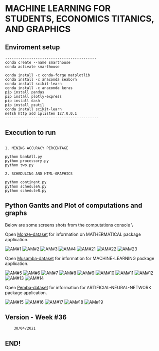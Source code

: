 #   MACHINE LEARNING FOR STUDENTS, ECONOMICS TITANICS, AND GRAPHICS 

## Enviroment setup

```
------------------------------------------
conda create --name smarthouse  
conda activate smarthouse 

conda install -c conda-forge matplotlib
conda install -c anaconda seaborn
conda install scikit-learn
conda install -c anaconda keras 
pip install pandas
pip install plotly-express
pip install dash
pip install psutil
conda install scikit-learn
netsh http add iplisten 127.0.0.1
-------------------------------------------

```

## Execution to run
```

1. MINING ACCURACY PERCENTAGE 

python bankAll.py
python processory.py
python two.py

2. SCHEDULING AND HTML-GRAPHICS

python continent.py
python scheduleA.py
python scheduleB.py

```

## Python Gantts and Plot of computations and graphs

Below are some screens shots from the computations console \

Open [Monze-dataset](https://realpython.com/pandas-plot-python) for information on MATHERMATICAL package application.

![ AM#1 ](https://github.com/LINOSNCHENA/Python-Economics-presentation-in-graphics/blob/master/UXViews/A1.png)
![ AM#2 ](https://github.com/LINOSNCHENA/Python-Economics-presentation-in-graphics/blob/master/UXViews/A2.png)
![ AM#3 ](https://github.com/LINOSNCHENA/Python-Economics-presentation-in-graphics/blob/master/UXViews/A3.png)
![ AM#4 ](https://github.com/LINOSNCHENA/Python-Economics-presentation-in-graphics/blob/master/UXViews/A4.png)
![ AM#21 ](https://github.com/LINOSNCHENA/Python-Economics-presentation-in-graphics/blob/master/UXViews/COntinent.png)
![ AM#22 ](https://github.com/LINOSNCHENA/Python-Economics-presentation-in-graphics/blob/master/UXViews/scheduleA.png)
![ AM#23 ](https://github.com/LINOSNCHENA/Python-Economics-presentation-in-graphics/blob/master/UXViews/scheduleB.png)

Open [Musamba-dataset](https://vscode-westeu.azurewebsites.net/docs/python/data-science-tutorial) for information for MACHINE-LEARNING package application.

![ AM#5 ](https://github.com/LINOSNCHENA/Python-Economics-presentation-in-graphics/blob/master/UXViews/S1.png)
![ AM#6 ](https://github.com/LINOSNCHENA/Python-Economics-presentation-in-graphics/blob/master/UXViews/S2.png)
![ AM#7 ](https://github.com/LINOSNCHENA/Python-Economics-presentation-in-graphics/blob/master/UXViews/S3.png)
![ AM#8 ](https://github.com/LINOSNCHENA/Python-Economics-presentation-in-graphics/blob/master/UXViews/S4.png)
![ AM#9 ](https://github.com/LINOSNCHENA/Python-Economics-presentation-in-graphics/blob/master/UXViews/S5.png)
![ AM#10 ](https://github.com/LINOSNCHENA/Python-Economics-presentation-in-graphics/blob/master/UXViews/S6.png)
![ AM#11 ](https://github.com/LINOSNCHENA/Python-Economics-presentation-in-graphics/blob/master/UXViews/S7.png)
![ AM#12 ](https://github.com/LINOSNCHENA/Python-Economics-presentation-in-graphics/blob/master/UXViews/S8.png)
![ AM#13 ](https://github.com/LINOSNCHENA/Python-Economics-presentation-in-graphics/blob/master/UXViews/S9.png)
![ AM#14 ](https://github.com/LINOSNCHENA/Python-Economics-presentation-in-graphics/blob/master/UXViews/S10.png)

Open [Pemba-dataset](https://pypancsv.github.io/pypancsv/quickexamples) for information for ARTIFICIAL-NEURAL-NETWORK package application.

![ AM#15 ](https://github.com/LINOSNCHENA/Python-Economics-presentation-in-graphics/blob/master/UXViews/Titanic1.png)
![ AM#16 ](https://github.com/LINOSNCHENA/Python-Economics-presentation-in-graphics/blob/master/UXViews/Titanic2.png)
![ AM#17 ](https://github.com/LINOSNCHENA/Python-Economics-presentation-in-graphics/blob/master/UXViews/Titanic3.png)
![ AM#18 ](https://github.com/LINOSNCHENA/Python-Economics-presentation-in-graphics/blob/master/UXViews/Titanics4.png)
![ AM#19 ](https://github.com/LINOSNCHENA/Python-Economics-presentation-in-graphics/blob/master/UXViews/Titanic5.png)


## Version - Week #36

```
    30/04/2021

```

## END!
